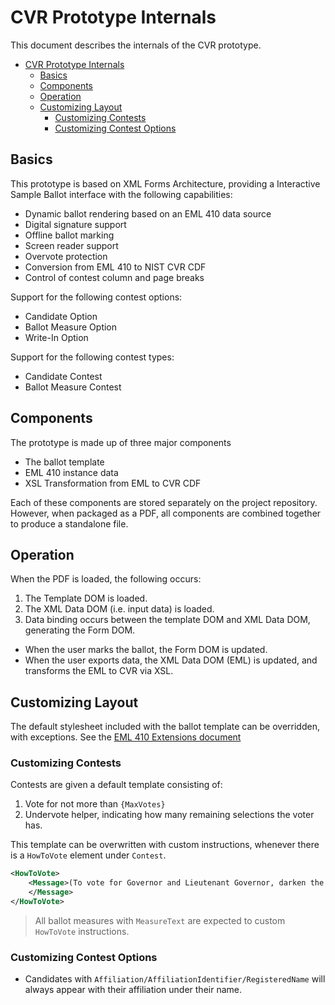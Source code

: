 # CVR Prototype Internals

This document describes the internals of the CVR prototype.

<!-- TOC -->

- [CVR Prototype Internals](#cvr-prototype-internals)
    - [Basics](#basics)
    - [Components](#components)
    - [Operation](#operation)
    - [Customizing Layout](#customizing-layout)
        - [Customizing Contests](#customizing-contests)
        - [Customizing Contest Options](#customizing-contest-options)

<!-- /TOC -->

## Basics

This prototype is based on XML Forms Architecture, providing a Interactive Sample Ballot interface with the following capabilities:

- Dynamic ballot rendering based on an EML 410 data source
- Digital signature support
- Offline ballot marking
- Screen reader support
- Overvote protection
- Conversion from EML 410 to NIST CVR CDF
- Control of contest column and page breaks

Support for the following contest options:

- Candidate Option
- Ballot Measure Option
- Write-In Option

Support for the following contest types:

- Candidate Contest
- Ballot Measure Contest

## Components

The prototype is made up of three major components

- The ballot template
- EML 410 instance data
- XSL Transformation from EML to CVR CDF

Each of these components are stored separately on the project repository. However, when packaged as a PDF, all components are combined together to produce a standalone file.

## Operation

When the PDF is loaded, the following occurs:

1. The Template DOM is loaded.
2. The XML Data DOM (i.e. input data) is loaded.
3. Data binding occurs between the template DOM and XML Data DOM, generating the Form DOM.

- When the user marks the ballot, the Form DOM is updated.
- When the user exports data, the XML Data DOM (EML) is updated, and transforms the EML to CVR via XSL.

## Customizing Layout

The default stylesheet included with the ballot template can be overridden, with exceptions. See the [EML 410 Extensions document](./EML-410_extensions.md#styling-support)

### Customizing Contests

Contests are given a default template consisting of:

1. Vote for not more than `{MaxVotes}`
2. Undervote helper, indicating how many remaining selections the voter has.

This template can be overwritten with custom instructions, whenever there is a `HowToVote` element under `Contest`.

```xml
<HowToVote>
    <Message>(To vote for Governor and Lieutenant Governor, darken the oval at the left of the joint candidates of your choice)
    </Message>
</HowToVote>
```

> All ballot measures with `MeasureText` are expected to custom `HowToVote` instructions.

### Customizing Contest Options

- Candidates with `Affiliation/AffiliationIdentifier/RegisteredName` will always appear with their affiliation under their name.